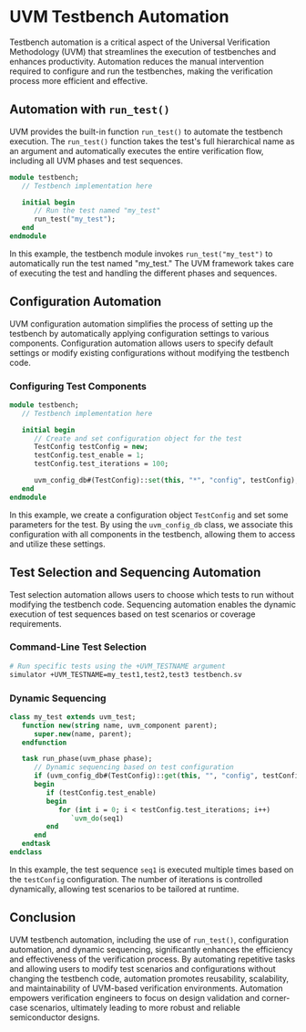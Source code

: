 # UVM Testbench Automation

Testbench automation is a critical aspect of the Universal Verification Methodology (UVM) that streamlines the execution of testbenches and enhances productivity. Automation reduces the manual intervention required to configure and run the testbenches, making the verification process more efficient and effective.

## Automation with `run_test()`

UVM provides the built-in function `run_test()` to automate the testbench execution. The `run_test()` function takes the test's full hierarchical name as an argument and automatically executes the entire verification flow, including all UVM phases and test sequences.

```systemverilog
module testbench;
   // Testbench implementation here

   initial begin
      // Run the test named "my_test"
      run_test("my_test");
   end
endmodule
```

In this example, the testbench module invokes `run_test("my_test")` to automatically run the test named "my_test." The UVM framework takes care of executing the test and handling the different phases and sequences.

## Configuration Automation

UVM configuration automation simplifies the process of setting up the testbench by automatically applying configuration settings to various components. Configuration automation allows users to specify default settings or modify existing configurations without modifying the testbench code.

### Configuring Test Components

```systemverilog
module testbench;
   // Testbench implementation here

   initial begin
      // Create and set configuration object for the test
      TestConfig testConfig = new;
      testConfig.test_enable = 1;
      testConfig.test_iterations = 100;

      uvm_config_db#(TestConfig)::set(this, "*", "config", testConfig);
   end
endmodule
```

In this example, we create a configuration object `TestConfig` and set some parameters for the test. By using the `uvm_config_db` class, we associate this configuration with all components in the testbench, allowing them to access and utilize these settings.

## Test Selection and Sequencing Automation

Test selection automation allows users to choose which tests to run without modifying the testbench code. Sequencing automation enables the dynamic execution of test sequences based on test scenarios or coverage requirements.

### Command-Line Test Selection

```bash
# Run specific tests using the +UVM_TESTNAME argument
simulator +UVM_TESTNAME=my_test1,test2,test3 testbench.sv
```

### Dynamic Sequencing

```systemverilog
class my_test extends uvm_test;
   function new(string name, uvm_component parent);
      super.new(name, parent);
   endfunction

   task run_phase(uvm_phase phase);
      // Dynamic sequencing based on test configuration
      if (uvm_config_db#(TestConfig)::get(this, "", "config", testConfig))
      begin
         if (testConfig.test_enable)
         begin
            for (int i = 0; i < testConfig.test_iterations; i++)
               `uvm_do(seq1)
         end
      end
   endtask
endclass
```

In this example, the test sequence `seq1` is executed multiple times based on the `testConfig` configuration. The number of iterations is controlled dynamically, allowing test scenarios to be tailored at runtime.

## Conclusion

UVM testbench automation, including the use of `run_test()`, configuration automation, and dynamic sequencing, significantly enhances the efficiency and effectiveness of the verification process. By automating repetitive tasks and allowing users to modify test scenarios and configurations without changing the testbench code, automation promotes reusability, scalability, and maintainability of UVM-based verification environments. Automation empowers verification engineers to focus on design validation and corner-case scenarios, ultimately leading to more robust and reliable semiconductor designs.